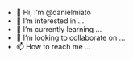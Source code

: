 - 👋 Hi, I’m @danielmiato
- 👀 I’m interested in ...
- 🌱 I’m currently learning ...
- 💞️ I’m looking to collaborate on ...
- 📫 How to reach me ...

<!---
danielmiato/danielmiato is a ✨ special ✨ repository because its `README.md` (this file) appears on your GitHub profile.
You can click the Preview link to take a look at your changes.
--->
